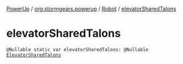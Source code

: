 [PowerUp](../../index.md) / [org.stormgears.powerup](../index.md) / [Robot](index.md) / [elevatorSharedTalons](./elevator-shared-talons.md)

# elevatorSharedTalons

`@Nullable static var elevatorSharedTalons: @Nullable `[`ElevatorSharedTalons`](../../org.stormgears.powerup.subsystems.elevatorclimber/-elevator-shared-talons/index.md)